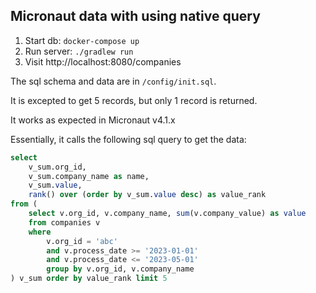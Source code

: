 ## Micronaut data with using native query

1. Start db: `docker-compose up`
2. Run server: `./gradlew run`
3. Visit http://localhost:8080/companies

The sql schema and data are in `/config/init.sql`.

It is excepted to get 5 records, but only 1 record is returned.

It works as expected in Micronaut v4.1.x

Essentially, it calls the following sql query to get the data:
```sql
select
    v_sum.org_id,
    v_sum.company_name as name,
    v_sum.value,
    rank() over (order by v_sum.value desc) as value_rank
from (
    select v.org_id, v.company_name, sum(v.company_value) as value
    from companies v
    where
        v.org_id = 'abc'
        and v.process_date >= '2023-01-01'
        and v.process_date <= '2023-05-01'
        group by v.org_id, v.company_name
) v_sum order by value_rank limit 5
```